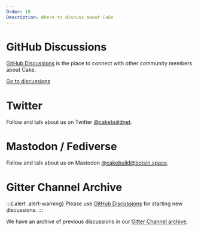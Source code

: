 ```yaml
---
Order: 10
Description: Where to discuss about Cake
---
```


# GitHub Discussions

[GitHub Discussions](https://github.com/cake-build/cake/discussions) is the place to connect with other community members about Cake.

<a class="btn btn-primary btn-lg" href="https://github.com/cake-build/cake/discussions" target="_blank" role="button">
    <i class="fa-solid fa-comment"></i> Go to discussions
</a>

# Twitter

Follow and talk about us on Twitter [@cakebuildnet](https://x.com/cakebuildnet).

# Mastodon / Fediverse

Follow and talk about us on Mastodon [@cakebuild@botsin.space](https://botsin.space/@cakebuild).

# Gitter Channel Archive

:::{.alert .alert-warning}
Please use [GitHub Discussions](https://github.com/cake-build/cake/discussions) for starting new discussions.
:::

We have an archive of previous discussions in our [Gitter Channel archive](https://gitter.im/cake-build/cake).
